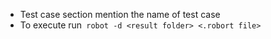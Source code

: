 - Test case section mention the name of test case
- To execute run` robot -d <result folder> <.robort file>`
